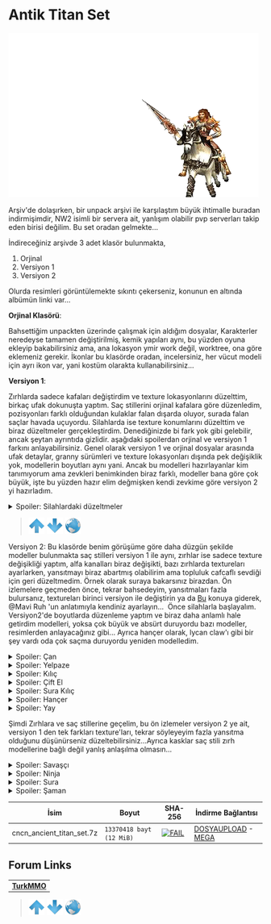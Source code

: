 # Antik Titan Set

![FAIL](/ASSETS/3D/30.gif)

Arşiv'de dolaşırken, bir unpack arşivi ile karşılaştım büyük ihtimalle buradan indirmişimdir, NW2 isimli bir servera ait, yanlışım olabilir pvp serverları takip eden birisi değilim.
Bu set oradan gelmekte...

İndireceğiniz arşivde 3 adet klasör bulunmakta,

1. Orjinal
2. Versiyon 1
3. Versiyon 2

Olurda resimleri görüntülemekte sıkıntı çekerseniz, konunun en altında albümün linki var...

**Orjinal Klasörü**:

Bahsettiğim unpackten üzerinde çalışmak için aldığım dosyalar, Karakterler neredeyse tamamen değiştirilmiş, kemik yapıları aynı, bu yüzden oyuna ekleyip bakabilirsiniz ama, ana lokasyon ymir work değil, worktree, ona göre eklemeniz gerekir. İkonlar bu klasörde oradan, incelersiniz, her vücut modeli için ayrı ikon var, yani kostüm olarakta kullanabilirsiniz...​

**Versiyon 1**:

Zırhlarda sadece kafaları değiştirdim ve texture lokasyonlarını düzelttim, birkaç ufak dokunuşta yaptım.​
Saç stillerini orjinal kafalara göre düzenledim, pozisyonları farklı olduğundan kulaklar falan dışarda oluyor, surada falan saçlar havada uçuyordu.​
Silahlarda ise texture konumlarını düzelttim ve biraz düzeltmeler gerçekleştirdim. Denediğinizde bi fark yok gibi gelebilir, ancak şeytan ayrıntıda gizlidir. aşağıdaki spoilerdan orjinal ve versiyon 1 farkını anlayabilirsiniz. Genel olarak versiyon 1 ve orjinal dosyalar arasında ufak detaylar, granny sürümleri ve texture lokasyonları dışında pek değişiklik yok, modellerin boyutları aynı yani. Ancak bu modelleri hazırlayanlar kim tanımıyorum ama zevkleri benimkinden biraz farklı, modeller bana göre çok büyük, işte bu yüzden hazır elim değmişken kendi zevkime göre versiyon 2 yi hazırladım.​

<details>
  <summary>Spoiler: Silahlardaki düzeltmeler</summary>

[![FAIL](/ASSETS/3D/002_01.gif)](https://www.imagevisit.com/images/2021/02/20/Untitled-28.gif)
[![FAIL](/ASSETS/3D/002_02.gif)](https://www.imagevisit.com/images/2021/02/20/Untitled-29.gif)

Sağdaki versiyon 1

</details>

> [![up](/ASSETS/up.png)](/TR/3D/001.md)  [![down](/ASSETS/down.png)](/TR/3D/003.md)  [![index](/ASSETS/index.png)](/README.md)

Versiyon 2:
Bu klasörde benim görüşüme göre daha düzgün şekilde modeller bulunmakta saç stilleri versiyon 1 ile aynı, zırhlar ise sadece texture değişikliği yaptım, alfa kanalları biraz değişikti, bazı zırhlarda textureları ayarlarken, yansıtmayı biraz abartmış olabilirim ama topluluk cafcaflı sevdiği için geri düzeltmedim. Örnek olarak suraya bakarsınız birazdan. Ön izlemelere geçmeden önce, tekrar bahsedeyim, yansıtmaları fazla bulursanız, textureları birinci versiyon ile değiştirin ya da [Bu](https://forum.turkmmo.com/konu/3661103-belki-de-cogunuz-bunu-cok-aradiniz-mavi-ruh-zirh-silah-boyama-ve-metallik-efektlerini-istediginiz-bolgelere-yonlendirme-sesli-anlatimli-video/) konuya giderek, @Mаvi Ruh 'un anlatımıyla kendiniz ayarlayın...​
​
Önce silahlarla başlayalım. Versiyon2'de boyutlarda düzenleme yaptım ve biraz daha anlamlı hale getirdim modelleri, yoksa çok büyük ve absürt duruyordu bazı modeller, resimlerden anlayacağınız gibi... Ayrıca hançer olarak, lycan claw'ı gibi bir şey vardı oda çok saçma duruyordu yeniden modelledim.​

<details>
  <summary>Spoiler: Çan</summary>

[![FAIL](/ASSETS/3D/002_03.png)](https://www.imagevisit.com/images/2021/02/20/orginal_belll.png)
[![FAIL](/ASSETS/3D/002_04.png)](https://www.imagevisit.com/images/2021/02/20/versiyon2_belll.png)

</details>

<details>
  <summary>Spoiler: Yelpaze</summary>

[![FAIL](/ASSETS/3D/002_05.png)](https://www.imagevisit.com/images/2021/02/20/orginal_fan.png)
[![FAIL](/ASSETS/3D/002_06.png)](https://www.imagevisit.com/images/2021/02/20/versiyon2_fan.png)

</details>

<details>
  <summary>Spoiler: Kılıç</summary>

[![FAIL](/ASSETS/3D/002_07.png)](https://www.imagevisit.com/images/2021/02/20/orginal_sword.png)
[![FAIL](/ASSETS/3D/002_08.png)](https://www.imagevisit.com/images/2021/02/20/versiyon2_sword.png)

</details>

<details>
  <summary>Spoiler: Çift El</summary>

[![FAIL](/ASSETS/3D/002_09.png)](https://www.imagevisit.com/images/2021/02/20/orginal_twohand.png)
[![FAIL](/ASSETS/3D/002_10.png)](https://www.imagevisit.com/images/2021/02/20/versiyon2_twohand.png)

</details>

<details>
  <summary>Spoiler: Sura Kılıç</summary>

[![FAIL](/ASSETS/3D/002_11.png)](https://www.imagevisit.com/images/2021/02/20/orginal_ssword.png)
[![FAIL](/ASSETS/3D/002_12.png)](https://www.imagevisit.com/images/2021/02/20/versiyon2_ssword.png)

</details>

<details>
  <summary>Spoiler: Hançer</summary>

[![FAIL](/ASSETS/3D/002_13.png)](https://www.imagevisit.com/images/2021/02/20/orginal_dagger.png)
[![FAIL](/ASSETS/3D/002_14.png)](https://www.imagevisit.com/images/2021/02/20/versiyon2_dagger.png)

</details>

<details>
  <summary>Spoiler: Yay</summary>

[![FAIL](/ASSETS/3D/002_15.png)](https://www.imagevisit.com/images/2021/02/20/orginal_bow.png)
[![FAIL](/ASSETS/3D/002_16.png)](https://www.imagevisit.com/images/2021/02/20/versiyon2_bow.png)

</details>


Şimdi Zırhlara ve saç stillerine geçelim, bu ön izlemeler versiyon 2 ye ait, versiyon 1 den tek farkları texture'ları, tekrar söyleyeyim fazla yansıtma olduğunu düşünürseniz düzeltebilirsiniz...Ayrıca kasklar saç stili zırh modellerine bağlı değil yanlış anlaşılma olmasın...


<details>
  <summary>Spoiler: Savaşçı</summary>

[![FAIL](/ASSETS/3D/002_17.gif)](https://www.imagevisit.com/images/2021/02/20/warrior_m.gif)
[![FAIL](/ASSETS/3D/002_18.gif)](https://www.imagevisit.com/images/2021/02/20/warrior_m_specular.gif)

[![FAIL](/ASSETS/3D/002_19.gif)](https://www.imagevisit.com/images/2021/02/20/warrior_f.gif)
[![FAIL](/ASSETS/3D/002_20.gif)](https://www.imagevisit.com/images/2021/02/20/warrior_f_specular.gif)

</details>

<details>
  <summary>Spoiler: Ninja</summary>

[![FAIL](/ASSETS/3D/002_21.gif)](https://www.imagevisit.com/images/2021/02/20/assassin_m.gif)
[![FAIL](/ASSETS/3D/002_22.gif)](https://www.imagevisit.com/images/2021/02/20/assassin_m_specular.gif)

[![FAIL](/ASSETS/3D/002_23.gif)](https://www.imagevisit.com/images/2021/02/20/assassin_f.gif)
[![FAIL](/ASSETS/3D/002_24.gif)](https://www.imagevisit.com/images/2021/02/20/assassin_f_specular.gif)

</details>

<details>
  <summary>Spoiler: Sura</summary>

[![FAIL](/ASSETS/3D/002_25.gif)](https://www.imagevisit.com/images/2021/02/20/sura_m.gif)
[![FAIL](/ASSETS/3D/002_26.gif)](https://www.imagevisit.com/images/2021/02/20/sura_m_specular.gif)

[![FAIL](/ASSETS/3D/002_27.gif)](https://www.imagevisit.com/images/2021/02/20/sura_f.gif)
[![FAIL](/ASSETS/3D/002_28.gif)](https://www.imagevisit.com/images/2021/02/20/sura_f_specular.gif)

</details>

<details>
  <summary>Spoiler: Şaman</summary>

[![FAIL](/ASSETS/3D/002_29.gif)](https://www.imagevisit.com/images/2021/02/20/shaman_m.gif)
[![FAIL](/ASSETS/3D/002_30.gif)](https://www.imagevisit.com/images/2021/02/20/shaman_m_specular.gif)

[![FAIL](/ASSETS/3D/002_31.gif)](https://www.imagevisit.com/images/2021/02/20/shaman_f.gif)
[![FAIL](/ASSETS/3D/002_32.gif)](https://www.imagevisit.com/images/2021/02/20/shaman_f_specular.gif)

</details>

| İsim | Boyut | SHA-256 | İndirme Bağlantısı |
| ---- | ----- | -- | ---- |
| cncn_ancient_titan_set.7z	| `13370418 bayt (12 MiB)` | [![FAIL](https://img.shields.io/static/v1?label=Virustotal&logo=virustotal&logoColor=black&labelColor=blue&message=109a9a64e6498a70e6a15ebec21fe5db63c7e72fc2a9d8def971e66b8f0a1412&color=9cf)](https://www.virustotal.com/gui/file/109a9a64e6498a70e6a15ebec21fe5db63c7e72fc2a9d8def971e66b8f0a1412?nocache=1) | [DOSYAUPLOAD](https://www.dosyaupload.com/2MKso/cncn_ancient_titan_set.7z) - [MEGA](https://mega.nz/file/pTpj2IYD#GxS1KagBUhlP-aOfoG8zMp6XgpM7zbqqf_ygJ0FYYEs)|

## Forum Links

| |
| - |
| [**TurkMMO**](https://forum.turkmmo.com/konu/3794517-antik-titan-set-4-karakter-silah-zirh-sac-stili-2-versiyon/)


> [![up](/ASSETS/up.png)](/TR/3D/001.md)  [![down](/ASSETS/down.png)](/TR/3D/003.md)  [![index](/ASSETS/index.png)](/README.md)